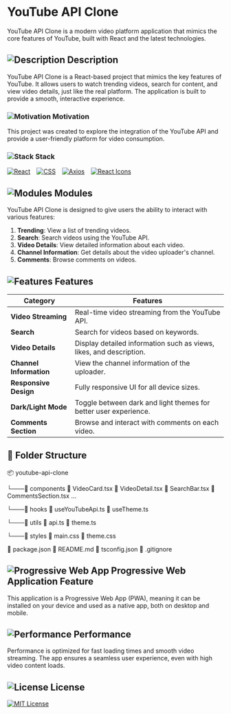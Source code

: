 # YouTube API Clone

YouTube API Clone is a modern video platform application that mimics the core features of YouTube, built with React and the latest technologies.

## ![Description](https://abdelrahmanhatemdev.github.io/images/icons/markdown/description.png) Description  
YouTube API Clone is a React-based project that mimics the key features of YouTube. It allows users to watch trending videos, search for content, and view video details, just like the real platform. The application is built to provide a smooth, interactive experience.

### ![Motivation](https://abdelrahmanhatemdev.github.io/images/icons/markdown/motivation.png) Motivation  
This project was created to explore the integration of the YouTube API and provide a user-friendly platform for video consumption.

### ![Stack](https://abdelrahmanhatemdev.github.io/images/icons/markdown/stack.png) Stack

[![React](https://abdelrahmanhatemdev.github.io/images/images/stack_frames/react.webp)](https://react.dev/) &ensp; 
[![CSS](https://abdelrahmanhatemdev.github.io/images/images/stack_frames/css.webp)](https://developer.mozilla.org/en-US/docs/Web/CSS) &ensp; 
[![Axios](https://abdelrahmanhatemdev.github.io/images/images/stack_frames/axios.webp)](https://axios-http.com/) &ensp; 
[![React Icons](https://abdelrahmanhatemdev.github.io/images/images/stack_frames/react-icons.webp)](https://react-icons.github.io/react-icons/)

## ![Modules](https://abdelrahmanhatemdev.github.io/images/icons/markdown/modules.png) Modules  
YouTube API Clone is designed to give users the ability to interact with various features:

1. **Trending**: View a list of trending videos.
2. **Search**: Search videos using the YouTube API.
3. **Video Details**: View detailed information about each video.
4. **Channel Information**: Get details about the video uploader's channel.
5. **Comments**: Browse comments on videos.

## ![Features](https://abdelrahmanhatemdev.github.io/images/icons/markdown/features.png) Features

| **Category**  | **Features**  |
|---|---|
| **Video Streaming** | Real-time video streaming from the YouTube API. |
| **Search** | Search for videos based on keywords. |
| **Video Details** | Display detailed information such as views, likes, and description. |
| **Channel Information** | View the channel information of the uploader. |
| **Responsive Design** | Fully responsive UI for all device sizes. |
| **Dark/Light Mode** | Toggle between dark and light themes for better user experience. |
| **Comments Section** | Browse and interact with comments on each video. |

## 📂 Folder Structure

📦 youtube-api-clone

└───📂 components
📄 VideoCard.tsx
📄 VideoDetail.tsx
📄 SearchBar.tsx
📄 CommentsSection.tsx
...

└───📂 hooks
📄 useYouTubeApi.ts
📄 useTheme.ts

└───📂 utils
📄 api.ts
📄 theme.ts

└───📂 styles
📄 main.css
📄 theme.css

📄 package.json
📄 README.md
📄 tsconfig.json
📄 .gitignore


## ![Progressive Web App](https://abdelrahmanhatemdev.github.io/images/icons/markdown/pwa.png) Progressive Web Application Feature  
This application is a Progressive Web App (PWA), meaning it can be installed on your device and used as a native app, both on desktop and mobile.

## ![Performance](https://abdelrahmanhatemdev.github.io/images/icons/markdown/performance.png) Performance  
Performance is optimized for fast loading times and smooth video streaming. The app ensures a seamless user experience, even with high video content loads.

## ![License](https://abdelrahmanhatemdev.github.io/images/icons/markdown/license.png) License  
[![MIT License](https://abdelrahmanhatemdev.github.io/images/icons/markdown/mit.png)](https://opensource.org/license/mit)
